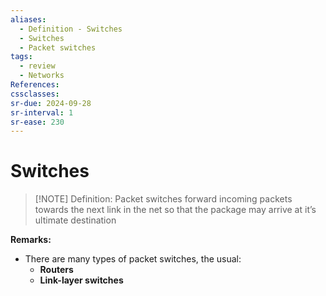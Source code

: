 ```yaml
---
aliases:
  - Definition - Switches
  - Switches
  - Packet switches
tags:
  - review
  - Networks
References: 
cssclasses:
sr-due: 2024-09-28
sr-interval: 1
sr-ease: 230
---
```

# Switches

> [!NOTE] Definition: 
> Packet switches forward incoming packets towards the next link in the net so that the package may arrive at it’s ultimate destination 

**Remarks:**
+ There are many types of packet switches, the usual: 
	+ **Routers**
	+ **Link-layer switches**

